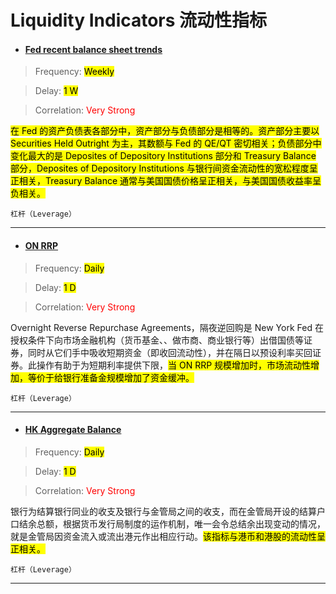 # Liquidity Indicators 流动性指标

- <a href="https://www.federalreserve.gov/monetarypolicy/bst_recenttrends.htm" target="_blank"><h4>Fed recent balance sheet trends</h4></a>

> Frequency: <mark>Weekly</mark>

> Delay: <mark>1 W</mark>

> Correlation: <span style="color: red;">Very Strong</span>

<mark>在 Fed 的资产负债表各部分中，资产部分与负债部分是相等的。资产部分主要以 Securities Held Outright 为主，其数额与 Fed 的 QE/QT 密切相关；负债部分中变化最大的是 Deposites of Depository Institutions 部分和 Treasury Balance 部分，Deposites of Depository Institutions 与银行间资金流动性的宽松程度呈正相关，Treasury Balance 通常与美国国债价格呈正相关，与美国国债收益率呈负相关。</mark>

`杠杆（Leverage）`

---

- <a href="https://fred.stlouisfed.org/series/RRPONTSYD/" target="_blank"><h4>ON RRP</h4></a>

> Frequency: <mark>Daily</mark>

> Delay: <mark>1 D</mark>

> Correlation: <span style="color: red;">Very Strong</span>

Overnight Reverse Repurchase Agreements，隔夜逆回购是 New York Fed 在授权条件下向市场金融机构（货币基金、、做市商、商业银行等）出借国债等证券，同时从它们手中吸收短期资金（即收回流动性），并在隔日以预设利率买回证券。此操作有助于为短期利率提供下限，<mark>当 ON RRP 规模增加时，市场流动性增加，等价于给银行准备金规模增加了资金缓冲。</mark>

`杠杆（Leverage）`

---

- <a href="https://sc.macromicro.me/charts/3766/hk-monetary-base" target="_blank"><h4>HK Aggregate Balance</h4></a>

> Frequency: <mark>Daily</mark>

> Delay: <mark>1 D</mark>

> Correlation: <span style="color: red;">Very Strong</span>

银行为结算银行同业的收支及银行与金管局之间的收支，而在金管局开设的结算户口结余总额，根据货币发行局制度的运作机制，唯一会令总结余出现变动的情况，就是金管局因资金流入或流出港元作出相应行动。<mark>该指标与港币和港股的流动性呈正相关。</mark>

`杠杆（Leverage）`

---
